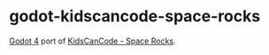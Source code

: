 # godot-kidscancode-space-rocks
[Godot 4](https://godotengine.org) port of [KidsCanCode - Space Rocks](https://www.youtube.com/playlist?list=PLsk-HSGFjnaGcjiD8y9-U_C0rB5kpDX5s).
